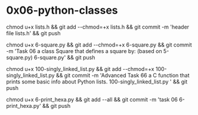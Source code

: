 # 0x06-python-classes

chmod u+x lists.h && git add --chmod=+x lists.h && git commit -m 'header file lists.h' && git push

chmod u+x 6-square.py && git add --chmod=+x 6-square.py && git commit -m 'Task 06  a class Square that defines a square by: (based on 5-square.py) 6-square.py' && git push


chmod u+x 100-singly_linked_list.py  && git add --chmod=+x 100-singly_linked_list.py  && git commit -m 'Advanced Task 66 a C function that prints some basic info about Python lists. 100-singly_linked_list.py ' && git push

chmod u+x 6-print_hexa.py && git add --all && git commit -m 'task 06 6-print_hexa.py' && git push
